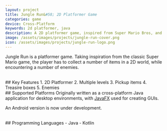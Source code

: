 ```yaml
---
layout: project
title: Jungle Run&#58; 2D Platformer Game
categories: game
device: Cross-Platform
keywords: 2d platformer, java
description: A 2D platformer game, inspired from Super Mario Bros, and developed in Java programming language.
image: /assets/images/projects/jungle-run-cover.png
icon: /assets/images/projects/jungle-run-logo.png
---
```


Jungle Run is a platformer game. Taking inspiration from the classic Super Mario game, the player has to collect a number of items in a 2D world, while encountering a number of enemies.

<br>
## Key Features
1. 2D Platformer
2. Multiple levels
3. Pickup items
4. Treasire boxes
5. Enemies

<br>
## Supported Platforms
Originally written as a cross-platform Java application for desktop environments, with <a href="https://openjfx.io/" rel="noopener" target="_blank">JavaFX</a> used for creating GUIs.

An Android version is now under development.

<br>
## Programming Languages
- Java
- Kotlin
